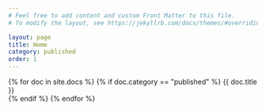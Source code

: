 ```yaml
---
# Feel free to add content and custom Front Matter to this file.
# To modify the layout, see https://jekyllrb.com/docs/themes/#overriding-theme-defaults

layout: page
title: Home
category: published
order: 1
---
```



{% for doc in site.docs %}
  {% if doc.category == "published" %}
  {{ doc.title }} <br>
  {% endif %}
{% endfor %}